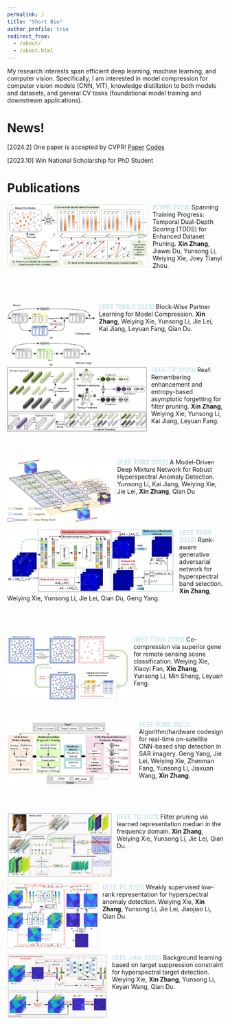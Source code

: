 ```yaml
---
permalink: /
title: "Short Bio"
author_profile: true
redirect_from: 
  - /about/
  - /about.html
---
```


My research interests span efficient deep learning, machine learning, and computer vision. Specifically, I am interested in model compression for computer vision models (CNN, ViT), knowledge distillation to both models and datasets, and general CV tasks (foundational model training and downstream applications).


News!
======
[2024.2] One paper is accepted by CVPR! [Paper](https://scholar.google.com/citations?view_op=view_citation&hl=zh-CN&user=rJMMViQAAAAJ&citation_for_view=rJMMViQAAAAJ:Tyk-4Ss8FVUC) [Codes](https://github.com/zhangxin-xd/Dataset-Pruning-TDDS)

[2023.10] Win National Scholarship for PhD Student

Publications
======
<div class="publication1">
  <img src="./images/TDDS.png" alt="Publication Image" align="left" style="margin-right: 10px; margin-bottom: 10；pxmax-width: 150px; max-height: 150px;">
  
  <span style="color: lightblue;">[CVPR 2024]</span> Spanning Training Progress: Temporal Dual-Depth Scoring (TDDS) for Enhanced Dataset Pruning. <strong>Xin Zhang</strong>, Jiawei Du, Yunsong Li, Weiying Xie, Joey Tianyi Zhou.
</div>

<br><br><br>

<div class="publication2">
  <img src="./images/BPL.png" alt="Publication Image" align="left" style="margin-right: 10px; margin-bottom: 10；pxmax-width: 150px; max-height: 150px;">
  
  <span style="color: lightblue;">[IEEE TNNLS 2023]</span> Block-Wise Partner Learning for Model Compression. <strong>Xin Zhang</strong>, Weiying Xie, Yunsong Li, Jie Lei, Kai Jiang, Leyuan Fang, Qian Du.
</div>

<br><br><br>

<div class="publication">
  <img src="./images/REAF.png" alt="Publication Image" align="left" style="margin-right: 10px; margin-bottom: 10；pxmax-width: 150px; max-height: 150px;">
  
  <span style="color: lightblue;">[IEEE TIP 2023]</span> Reaf: Remembering enhancement and entropy-based asymptotic forgetting for filter pruning. <strong>Xin Zhang</strong>, Weiying Xie, Yunsong Li, Kai Jiang, Leyuan Fang.
</div>

<br><br><br>

<div class="publication">
  <img src="./images/MDMN.png" alt="Publication Image" align="left" style="margin-right: 10px; margin-bottom: 10；pxmax-width: 150px; max-height: 150px;">
  
  <span style="color: lightblue;">[IEEE TGRS 2023]</span> A Model-Driven Deep Mixture Network for Robust Hyperspectral Anomaly Detection. Yunsong Li, Kai Jiang, Weiying Xie, Jie Lei, <strong>Xin Zhang</strong>, Qian Du
</div>

<br><br><br>

<div class="publication">
  <img src="./images/RGAN.jpg" alt="Publication Image" align="left" style="margin-right: 10px; margin-bottom: 10；pxmax-width: 150px; max-height: 150px;">
  
  <span style="color: lightblue;">[IEEE TGRS 2022]</span> Rank-aware generative adversarial network for hyperspectral band selection. <strong>Xin Zhang</strong>, Weiying Xie, Yunsong Li, Jie Lei, Qian Du, Geng Yang.
</div>

<br><br><br>

<div class="publication">
  <img src="./images/ccsg.png" alt="Publication Image" align="left" style="margin-right: 10px; margin-bottom: 10；pxmax-width: 150px; max-height: 150px;">
  
  <span style="color: lightblue;">[IEEE TGRS 2023]</span> Co-compression via superior gene for remote sensing scene classification. Weiying Xie, Xiaoyi Fan, <strong>Xin Zhang</strong>, Yunsong Li, Min Sheng, Leyuan Fang.
</div>

<br><br><br>

<div class="publication">
  <img src="./images/OSCAR.jpg" alt="Publication Image" align="left" style="margin-right: 10px; margin-bottom: 10；pxmax-width: 150px; max-height: 150px;">
  
  <span style="color: lightblue;">[IEEE TGRS 2022]</span> Algorithm/hardware codesign for real-time on-satellite CNN-based ship detection in SAR imagery. Geng Yang, Jie   Lei, Weiying Xie, Zhenman Fang, Yunsong Li, Jiaxuan Wang, <strong>Xin Zhang</strong>.
</div>

<br><br><br>

<div class="publication">
  <img src="./images/LRMF.jpg" alt="Publication Image" align="left" style="margin-right: 10px; margin-bottom: 10；pxmax-width: 150px; max-height: 150px;">
  
  <span style="color: lightblue;">[IEEE TC 2021]</span> Filter pruning via learned representation median in the frequency domain. <strong>Xin Zhang</strong>, Weiying Xie, Yunsong Li, Jie Lei, Qian Du.
</div>

<br><br><br>

<div class="publication">
  <img src="./images/WSLRR.png" alt="Publication Image" align="left" style="margin-right: 10px; margin-bottom: 10；pxmax-width: 150px; max-height: 150px;">
  
  <span style="color: lightblue;">[IEEE TC 2021]</span> Weakly supervised low-rank representation for hyperspectral anomaly detection. Weiying Xie, <strong>Xin Zhang</strong>, Yunsong Li, Jie Lei, Jiaojiao Li, Qian Du.
</div>

<br><br><br>

<div class="publication">
  <img src="./images/DBLP.jpg" alt="Publication Image" align="left" style="margin-right: 10px; margin-bottom: 10；pxmax-width: 150px; max-height: 150px;">
  
  <span style="color: lightblue;">[IEEE Jstar 2020]</span> Background learning based on target suppression constraint for hyperspectral target detection. Weiying Xie, <strong>Xin Zhang</strong>, Yunsong Li, Keyan Wang, Qian Du.
</div>
